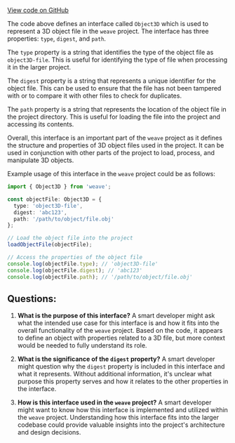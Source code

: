 [View code on GitHub](https://github.com/wandb/weave/weave-js/src/core/model/media/mediaObject3D.ts)

The code above defines an interface called `Object3D` which is used to represent a 3D object file in the `weave` project. The interface has three properties: `type`, `digest`, and `path`. 

The `type` property is a string that identifies the type of the object file as `object3D-file`. This is useful for identifying the type of file when processing it in the larger project. 

The `digest` property is a string that represents a unique identifier for the object file. This can be used to ensure that the file has not been tampered with or to compare it with other files to check for duplicates. 

The `path` property is a string that represents the location of the object file in the project directory. This is useful for loading the file into the project and accessing its contents. 

Overall, this interface is an important part of the `weave` project as it defines the structure and properties of 3D object files used in the project. It can be used in conjunction with other parts of the project to load, process, and manipulate 3D objects. 

Example usage of this interface in the `weave` project could be as follows:

```typescript
import { Object3D } from 'weave';

const objectFile: Object3D = {
  type: 'object3D-file',
  digest: 'abc123',
  path: '/path/to/object/file.obj'
};

// Load the object file into the project
loadObjectFile(objectFile);

// Access the properties of the object file
console.log(objectFile.type); // 'object3D-file'
console.log(objectFile.digest); // 'abc123'
console.log(objectFile.path); // '/path/to/object/file.obj'
```
## Questions: 
 1. **What is the purpose of this interface?** 
A smart developer might ask what the intended use case for this interface is and how it fits into the overall functionality of the `weave` project. Based on the code, it appears to define an object with properties related to a 3D file, but more context would be needed to fully understand its role.

2. **What is the significance of the `digest` property?** 
A smart developer might question why the `digest` property is included in this interface and what it represents. Without additional information, it's unclear what purpose this property serves and how it relates to the other properties in the interface.

3. **How is this interface used in the `weave` project?** 
A smart developer might want to know how this interface is implemented and utilized within the `weave` project. Understanding how this interface fits into the larger codebase could provide valuable insights into the project's architecture and design decisions.